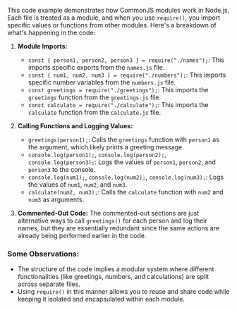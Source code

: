 This code example demonstrates how CommonJS modules work in Node.js. Each file is treated as a module, and when you use `require()`, you import specific values or functions from other modules. Here's a breakdown of what's happening in the code:

1. **Module Imports:**

   - `const { person1, person2, person3 } = require("./names");`: This imports specific exports from the `names.js` file.
   - `const { num1, num2, num3 } = require("./numbers");`: This imports specific number variables from the `numbers.js` file.
   - `const greetings = require("./greetings");`: This imports the `greetings` function from the `greetings.js` file.
   - `const calculate = require("./calculate");`: This imports the `calculate` function from the `calculate.js` file.

2. **Calling Functions and Logging Values:**

   - `greetings(person1);`: Calls the `greetings` function with `person1` as the argument, which likely prints a greeting message.
   - `console.log(person1);`, `console.log(person2);`, `console.log(person3);`: Logs the values of `person1`, `person2`, and `person3` to the console.
   - `console.log(num1);`, `console.log(num2);`, `console.log(num3);`: Logs the values of `num1`, `num2`, and `num3`.
   - `calculate(num2, num3);`: Calls the `calculate` function with `num2` and `num3` as arguments.

3. **Commented-Out Code:**
   The commented-out sections are just alternative ways to call `greetings()` for each person and log their names, but they are essentially redundant since the same actions are already being performed earlier in the code.

### Some Observations:

- The structure of the code implies a modular system where different functionalities (like greetings, numbers, and calculations) are split across separate files.
- Using `require()` in this manner allows you to reuse and share code while keeping it isolated and encapsulated within each module.
